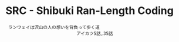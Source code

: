 # SRC - Shibuki Ran-Length Coding

```
 ランウェイは沢山の人の想いを背負って歩く道
                           アイカツ5話,35話
```
